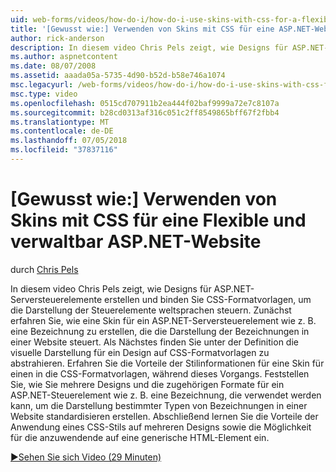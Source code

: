 ```yaml
---
uid: web-forms/videos/how-do-i/how-do-i-use-skins-with-css-for-a-flexible-and-maintainable-aspnet-web-site
title: '[Gewusst wie:] Verwenden von Skins mit CSS für eine ASP.NET-Website Flexibilität und Verwaltung | Microsoft-Dokumentation'
author: rick-anderson
description: In diesem video Chris Pels zeigt, wie Designs für ASP.NET-Serversteuerelemente erstellen und binden Sie CSS-Formatvorlagen, um zu steuern, die Darstellung der weltsprachen Vertr....
ms.author: aspnetcontent
ms.date: 08/07/2008
ms.assetid: aaada05a-5735-4d90-b52d-b58e746a1074
msc.legacyurl: /web-forms/videos/how-do-i/how-do-i-use-skins-with-css-for-a-flexible-and-maintainable-aspnet-web-site
msc.type: video
ms.openlocfilehash: 0515cd707911b2ea444f02baf9999a72e7c8107a
ms.sourcegitcommit: b28cd0313af316c051c2ff8549865bff67f2fbb4
ms.translationtype: MT
ms.contentlocale: de-DE
ms.lasthandoff: 07/05/2018
ms.locfileid: "37837116"
---
```

<a name="how-do-i-use-skins-with-css-for-a-flexible-and-maintainable-aspnet-web-site"></a>[Gewusst wie:] Verwenden von Skins mit CSS für eine Flexible und verwaltbar ASP.NET-Website
====================
durch [Chris Pels](https://twitter.com/chrispels)

In diesem video Chris Pels zeigt, wie Designs für ASP.NET-Serversteuerelemente erstellen und binden Sie CSS-Formatvorlagen, um die Darstellung der Steuerelemente weltsprachen steuern. Zunächst erfahren Sie, wie eine Skin für ein ASP.NET-Serversteuerelement wie z. B. eine Bezeichnung zu erstellen, die die Darstellung der Bezeichnungen in einer Website steuert. Als Nächstes finden Sie unter der Definition die visuelle Darstellung für ein Design auf CSS-Formatvorlagen zu abstrahieren. Erfahren Sie die Vorteile der Stilinformationen für eine Skin für einen in die CSS-Formatvorlagen, während dieses Vorgangs. Feststellen Sie, wie Sie mehrere Designs und die zugehörigen Formate für ein ASP.NET-Steuerelement wie z. B. eine Bezeichnung, die verwendet werden kann, um die Darstellung bestimmter Typen von Bezeichnungen in einer Website standardisieren erstellen. Abschließend lernen Sie die Vorteile der Anwendung eines CSS-Stils auf mehreren Designs sowie die Möglichkeit für die anzuwendende auf eine generische HTML-Element ein.

[&#9654;Sehen Sie sich Video (29 Minuten)](https://channel9.msdn.com/Blogs/ASP-NET-Site-Videos/how-do-i-use-skins-with-css-for-a-flexible-and-maintainable-aspnet-web-site)
